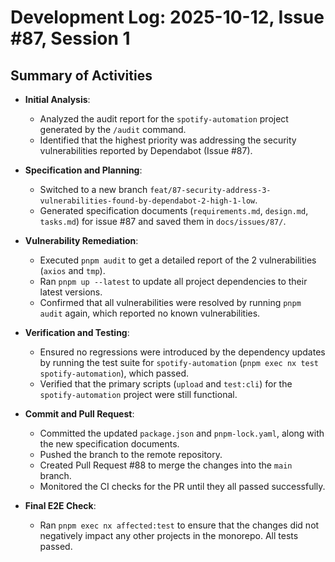 # Development Log: 2025-10-12, Issue #87, Session 1

## Summary of Activities

*   **Initial Analysis**:
    *   Analyzed the audit report for the `spotify-automation` project generated by the `/audit` command.
    *   Identified that the highest priority was addressing the security vulnerabilities reported by Dependabot (Issue #87).

*   **Specification and Planning**:
    *   Switched to a new branch `feat/87-security-address-3-vulnerabilities-found-by-dependabot-2-high-1-low`.
    *   Generated specification documents (`requirements.md`, `design.md`, `tasks.md`) for issue #87 and saved them in `docs/issues/87/`.

*   **Vulnerability Remediation**:
    *   Executed `pnpm audit` to get a detailed report of the 2 vulnerabilities (`axios` and `tmp`).
    *   Ran `pnpm up --latest` to update all project dependencies to their latest versions.
    *   Confirmed that all vulnerabilities were resolved by running `pnpm audit` again, which reported no known vulnerabilities.

*   **Verification and Testing**:
    *   Ensured no regressions were introduced by the dependency updates by running the test suite for `spotify-automation` (`pnpm exec nx test spotify-automation`), which passed.
    *   Verified that the primary scripts (`upload` and `test:cli`) for the `spotify-automation` project were still functional.

*   **Commit and Pull Request**:
    *   Committed the updated `package.json` and `pnpm-lock.yaml`, along with the new specification documents.
    *   Pushed the branch to the remote repository.
    *   Created Pull Request #88 to merge the changes into the `main` branch.
    *   Monitored the CI checks for the PR until they all passed successfully.

*   **Final E2E Check**:
    *   Ran `pnpm exec nx affected:test` to ensure that the changes did not negatively impact any other projects in the monorepo. All tests passed.
